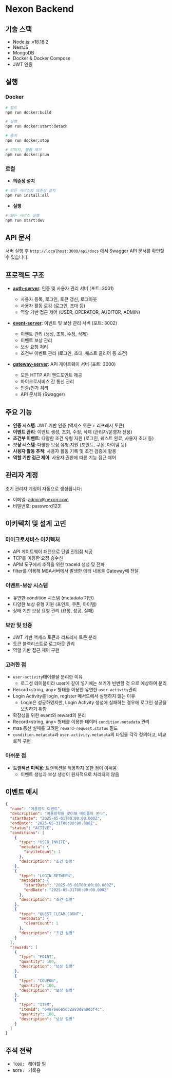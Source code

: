 # Nexon Backend

## 기술 스택

- Node.js: v18.18.2
- NestJS
- MongoDB
- Docker & Docker Compose
- JWT 인증

## 실행

### Docker

```bash
# 빌드
npm run docker:build

# 실행
npm run docker:start:detach

# 중지
npm run docker:stop

# 이미지, 볼륨 제거
npm run docker:prun
```

### 로컬

- **의존성 설치**

```bash
# 모든 서비스의 의존성 설치
npm run install:all
```

- **실행**

```bash
# 모든 서비스 실행
npm run start:dev
```

## API 문서

서버 실행 후 `http://localhost:3000/api/docs` 에서 Swagger API 문서를 확인할 수 있습니다.

## 프로젝트 구조

- **[auth-server](apps/auth-server/README.md)**: 인증 및 사용자 관리 서버 (포트: 3001)

  - 사용자 등록, 로그인, 토큰 갱신, 로그아웃
  - 사용자 활동 로깅 (로그인, 초대 등)
  - 역할 기반 접근 제어 (USER, OPERATOR, AUDITOR, ADMIN)

- **[event-server](apps/event-server/README.md)**: 이벤트 및 보상 관리 서버 (포트: 3002)

  - 이벤트 관리 (생성, 조회, 수정, 삭제)
  - 이벤트 보상 관리
  - 보상 요청 처리
  - 조건부 이벤트 관리 (로그인, 초대, 퀘스트 클리어 등 조건)

- **[gateway-server](apps/gateway-server/README.md)**: API 게이트웨이 서버 (포트: 3000)
  - 모든 HTTP API 엔드포인트 제공
  - 마이크로서비스 간 통신 관리
  - 인증/인가 처리
  - API 문서화 (Swagger)

## 주요 기능

- **인증 시스템**: JWT 기반 인증 (액세스 토큰 + 리프레시 토큰)
- **이벤트 관리**: 이벤트 생성, 조회, 수정, 삭제 (관리자/운영자 전용)
- **조건부 이벤트**: 다양한 조건 유형 지원 (로그인, 퀘스트 완료, 사용자 초대 등)
- **보상 시스템**: 다양한 보상 유형 지원 (포인트, 쿠폰, 아이템 등)
- **사용자 활동 추적**: 사용자 활동 기록 및 조건 검증에 활용
- **역할 기반 접근 제어**: 사용자 권한에 따른 기능 접근 제어

## 관리자 계정

초기 관리자 계정이 자동으로 생성됩니다:

- 이메일: admin@nexon.com
- 비밀번호: password123!

## 아키텍처 및 설계 고민

### 마이크로서비스 아키텍처

- API 게이트웨이 패턴으로 단일 진입점 제공
- TCP를 이용한 요청 송수신
- APM 도구에서 추적을 위한 traceId 생성 및 전파
- filter를 이용해 MSA서버에서 발생한 에러 내용을 Gateway에 전달

### 이벤트-보상 시스템

- 유연한 condition 시스템 (metadata 기반)
- 다양한 보상 유형 지원 (포인트, 쿠폰, 아이템)
- 상태 기반 보상 요청 관리 (요청, 성공, 실패)

### 보안 및 인증

- JWT 기반 액세스 토큰과 리프레시 토큰 분리
- 토큰 블랙리스트로 로그아웃 관리
- 역할 기반 접근 제어 구현

### 고려한 점

- `user-activity`테이블을 분리한 이유
  - 로그성 테이블이라 user에 같이 넣기에는 쓰기가 빈번할 것 으로 예상하여 분리
- Record<string, any> 형태를 이용한 유연한 `user-activity`관리
- Login Activity를 login, register 메서드에서 실행하지 않는 이유
  - Login은 성공하였지만, Login Activity 생성에 실패하는 경우에 로그인 성공을 보장하기 위함
- 확장성을 위한 event와 reward의 분리
- Record<string, any> 형태를 이용한 데이터 `condition.metadata` 관리
- msa 통신 실패를 고려한 `reward-request.status` 필드
- `condition.metadata`과 `user-activity.metadata`의 타입을 각각 정의하고, 비교 로직 구현

### 아쉬운 점

- **트랜잭션 미적용**: 트랜잭션을 적용하지 못한 점이 아쉬움
  - 이벤트 생성과 보상 생성이 원자적으로 처리되지 않음

## 이벤트 예시

```json
{
  "name": "여름방학 이벤트",
  "description": "여름방학을 맞이해 메이플이 쏜다",
  "startDate": "2025-05-01T00:00:00.000Z",
  "endDate": "2025-05-31T00:00:00.000Z",
  "status": "ACTIVE",
  "conditions": [
    {
      "type": "USER_INVITE",
      "metadata": {
        "inviteCount": 1
      },
      "description": "조건 설명"
    },
    {
      "type": "LOGIN_BETWEEN",
      "metadata": {
        "startDate": "2025-05-01T00:00:00.000Z",
        "endDate": "2025-05-31T00:00:00.000Z"
      },
      "description": "조건 설명"
    },
    {
      "type": "QUEST_CLEAR_COUNT",
      "metadata": {
        "clearCount": 1
      },
      "description": "조건 설명"
    }
  ],
  "rewards": [
    {
      "type": "POINT",
      "quantity": 100,
      "description": "보상 설명"
    },
    {
      "type": "COUPON",
      "quantity": 100,
      "description": "보상 설명"
    },
    {
      "type": "ITEM",
      "itemId": "64a78e6e5d32a83d8a0d3f4c",
      "quantity": 100,
      "description": "보상 설명"
    }
  ]
}
```

## 주석 전략

- `TODO: ` 해야할 일
- `NOTE: ` 기록용
